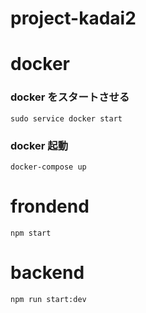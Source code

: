 # project-kadai2 

# docker 
### docker をスタートさせる<br>
```sudo service docker start```<br>
### docker 起動
```docker-compose up```<br>

# frondend
```npm start```

# backend
```npm run start:dev```

 
